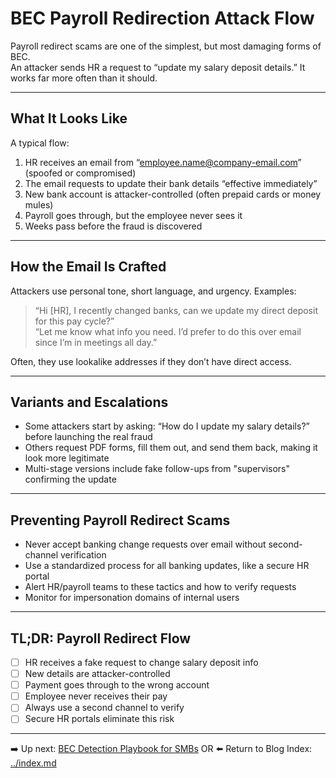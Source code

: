 # BEC Payroll Redirection Attack Flow

Payroll redirect scams are one of the simplest, but most damaging forms of BEC.  
An attacker sends HR a request to “update my salary deposit details.” It works far more often than it should.

---

## What It Looks Like

A typical flow:

1. HR receives an email from “employee.name@company-email.com” (spoofed or compromised)  
2. The email requests to update their bank details “effective immediately”  
3. New bank account is attacker-controlled (often prepaid cards or money mules)  
4. Payroll goes through, but the employee never sees it  
5. Weeks pass before the fraud is discovered  

---

## How the Email Is Crafted

Attackers use personal tone, short language, and urgency. Examples:

> “Hi [HR], I recently changed banks, can we update my direct deposit for this pay cycle?”  
> “Let me know what info you need. I’d prefer to do this over email since I’m in meetings all day.”  

Often, they use lookalike addresses if they don’t have direct access.

---

## Variants and Escalations

- Some attackers start by asking: “How do I update my salary details?” before launching the real fraud  
- Others request PDF forms, fill them out, and send them back, making it look more legitimate  
- Multi-stage versions include fake follow-ups from "supervisors" confirming the update  

---

## Preventing Payroll Redirect Scams

- Never accept banking change requests over email without second-channel verification  
- Use a standardized process for all banking updates, like a secure HR portal  
- Alert HR/payroll teams to these tactics and how to verify requests  
- Monitor for impersonation domains of internal users  

---

## TL;DR: Payroll Redirect Flow

- [ ] HR receives a fake request to change salary deposit info  
- [ ] New details are attacker-controlled  
- [ ] Payment goes through to the wrong account  
- [ ] Employee never receives their pay  
- [ ] Always use a second channel to verify  
- [ ] Secure HR portals eliminate this risk  

---

➡️ Up next: [BEC Detection Playbook for SMBs](./bec_detection_playbook.md) OR ⬅️ Return to Blog Index: [../index.md](../index.md)
